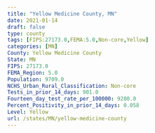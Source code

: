 ```yaml
---
title: "Yellow Medicine County, MN"
date: 2021-01-14
draft: false
type: county
tags: [FIPS:27173.0,FEMA:5.0,Non-core,Yellow]
categories: [MN]
County: Yellow Medicine County
State: MN
FIPS: 27173.0
FEMA_Region: 5.0
Population: 9709.0
NCHS_Urban_Rural_Classification: Non-core
Tests_in_prior_14_days: 901.0
Fourteen_day_test_rate_per_100000: 9280.0
Percent_Positivity_in_prior_14_days: 0.058
Level: Yellow
url: /states/MN/yellow-medicine-county
---
```



